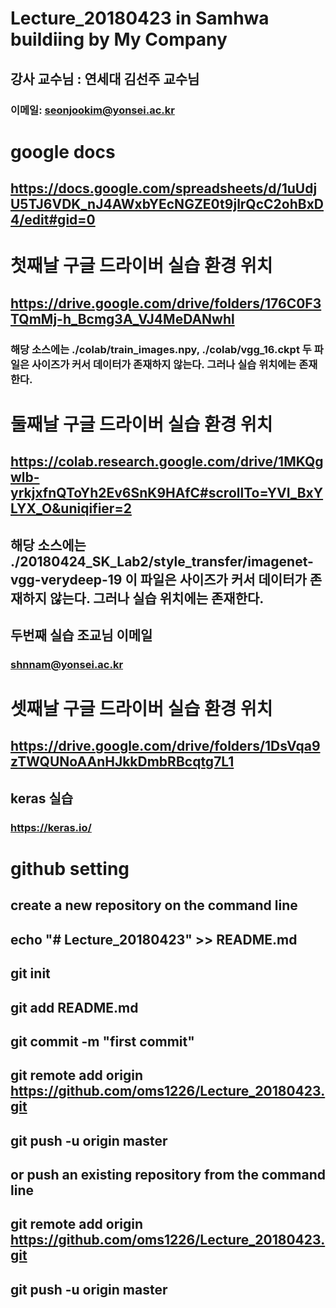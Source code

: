 # Lecture_20180423 in Samhwa buildiing by My Company
## 강사 교수님 : 연세대 김선주 교수님		
### 이메일: seonjookim@yonsei.ac.kr	
# google docs
## https://docs.google.com/spreadsheets/d/1uUdjU5TJ6VDK_nJ4AWxbYEcNGZE0t9jlrQcC2ohBxD4/edit#gid=0
# 첫째날 구글 드라이버 실습 환경 위치
## https://drive.google.com/drive/folders/176C0F3TQmMj-h_Bcmg3A_VJ4MeDANwhl
### 해당 소스에는 ./colab/train_images.npy, ./colab/vgg_16.ckpt 두 파일은 사이즈가 커서 데이터가 존재하지 않는다. 그러나 실습 위치에는 존재한다.
# 둘째날 구글 드라이버 실습 환경 위치
## https://colab.research.google.com/drive/1MKQgwlb-yrkjxfnQToYh2Ev6SnK9HAfC#scrollTo=YVI_BxYLYX_O&uniqifier=2
## 해당 소스에는 ./20180424_SK_Lab2/style_transfer/imagenet-vgg-verydeep-19 이 파일은 사이즈가 커서 데이터가 존재하지 않는다. 그러나 실습 위치에는 존재한다.
## 두번째 실습 조교님 이메일
### shnnam@yonsei.ac.kr
# 셋째날 구글 드라이버 실습 환경 위치
## https://drive.google.com/drive/folders/1DsVqa9zTWQUNoAAnHJkkDmbRBcqtg7L1
## keras 실습
### https://keras.io/

# github setting
## create a new repository on the command line
## echo "# Lecture_20180423" >> README.md
## git init
## git add README.md
## git commit -m "first commit"
## git remote add origin https://github.com/oms1226/Lecture_20180423.git
## git push -u origin master
## or push an existing repository from the command line
## git remote add origin https://github.com/oms1226/Lecture_20180423.git
## git push -u origin master

